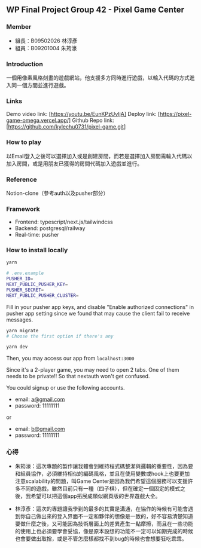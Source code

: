## WP Final Project Group 42 - Pixel Game Center

### Member

- 組長：B09502026 林淳彥  
- 組員：B09201004 朱筠濠  

### Introduction

一個用像素風格刻畫的遊戲網站，他支援多方同時進行遊戲，以輸入代碼的方式進入同一個方間並進行遊戲。

### Links

Demo video link: [https://youtu.be/EunKPzUvIjA]
Deploy link: [https://pixel-game-omega.vercel.app/]
Github Repo link: [https://github.com/kylechu0731/pixel-game.git]

### How to play

以Email登入之後可以選擇加入或是創建房間，而若是選擇加入房間需輸入代碼以加入房間，或是用朋友已獲得的房間代碼加入遊戲並進行。

### Reference

Notion-clone（參考auth以及pusher部分）

### Framework

- Frontend: typescript/next.js/tailwindcss  
- Backend: postgresql/railway
- Real-time: pusher

### How to install locally

```bash
yarn
```

```bash
# .env.example
PUSHER_ID=
NEXT_PUBLIC_PUSHER_KEY=
PUSHER_SECRET=
NEXT_PUBLIC_PUSHER_CLUSTER=
```

Fill in your pusher app keys, and disable "Enable authorized connections" in pusher app setting since we found that may cause the client fail to receive messages.

```bash
yarn migrate
# Choose the first option if there's any

yarn dev
```

Then, you may access our app from `localhost:3000`

Since it's a 2-player game, you may need to open 2 tabs. One of them needs to be private!! So that nextauth won't get confused.

You could signup or use the following accounts.

- email: a@gmail.com
- password: 11111111

or

- email: b@gmail.com
- password: 11111111


### 心得

- 朱筠濠：這次專題的製作讓我體會到維持程式碼整潔與邏輯的重要性，因為要和組員協作，必須維持相似的編碼風格，並且在使用變數或hook上也要更加注意scalability的問題，叫Game Center是因為我們希望這個服務可以支援許多不同的遊戲，雖然目前只有一種（四子棋），但在確定一個固定的模式之後，我希望可以把這個app拓展成類似網頁版的世界遊戲大全。

- 林淳彥：這次的專題讓我學到的最多的其實是溝通，在協作的時候有可能會遇到你自己做出來的登入界面不一定和夥伴的想像是一致的，好不容易清楚知道要做什麼之後，又可能因為技術層面上的差異產生一點摩擦，而且在一些功能的使用上也必須要學會妥協，像是原本設想的功能不一定可以如期完成的時候也會要做出取捨，或是不管怎麼樣都找不到bug的時候也會想要狂吃乖乖。
